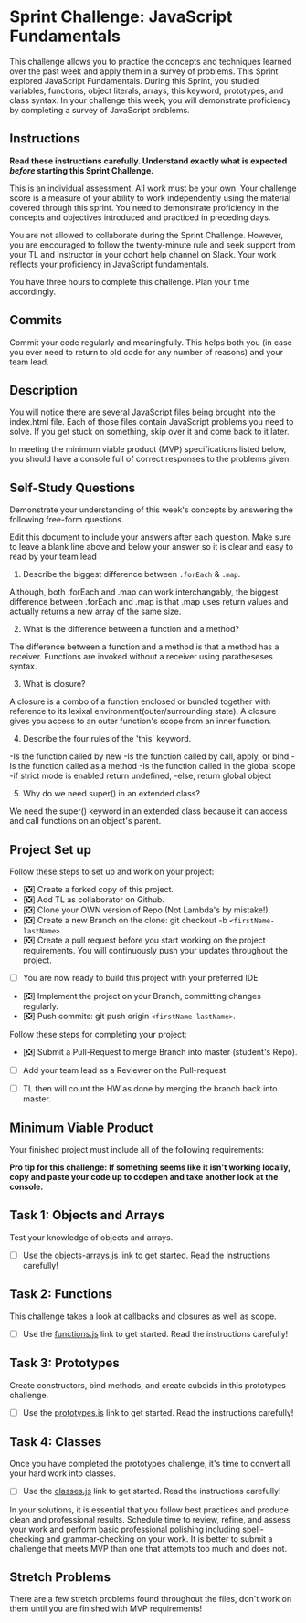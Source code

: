 # Sprint Challenge: JavaScript Fundamentals

This challenge allows you to practice the concepts and techniques learned over the past week and apply them in a survey of problems. This Sprint explored JavaScript Fundamentals. During this Sprint, you studied variables, functions, object literals, arrays, this keyword, prototypes, and class syntax. In your challenge this week, you will demonstrate proficiency by completing a survey of JavaScript problems.

## Instructions

**Read these instructions carefully. Understand exactly what is expected _before_ starting this Sprint Challenge.**

This is an individual assessment. All work must be your own. Your challenge score is a measure of your ability to work independently using the material covered through this sprint. You need to demonstrate proficiency in the concepts and objectives introduced and practiced in preceding days.

You are not allowed to collaborate during the Sprint Challenge. However, you are encouraged to follow the twenty-minute rule and seek support from your TL and Instructor in your cohort help channel on Slack. Your work reflects your proficiency in JavaScript fundamentals.

You have three hours to complete this challenge. Plan your time accordingly.

## Commits

Commit your code regularly and meaningfully. This helps both you (in case you ever need to return to old code for any number of reasons) and your team lead.

## Description

You will notice there are several JavaScript files being brought into the index.html file.  Each of those files contain JavaScript problems you need to solve.  If you get stuck on something, skip over it and come back to it later.

In meeting the minimum viable product (MVP) specifications listed below, you should have a console full of correct responses to the problems given.

## Self-Study Questions

Demonstrate your understanding of this week's concepts by answering the following free-form questions.

Edit this document to include your answers after each question. Make sure to leave a blank line above and below your answer so it is clear and easy to read by your team lead

1. Describe the biggest difference between `.forEach` & `.map`.

Although, both .forEach and .map can work interchangably, the biggest difference between .forEach and .map is that .map uses return values and actually returns a new array of the same size.

2. What is the difference between a function and a method?

The difference between a function and a method is that a method has a receiver. Functions are invoked without a receiver using paratheseses syntax.

3. What is closure?

A closure is a combo of a function enclosed or bundled together with reference to its lexixal environment(outer/surrounding state). A closure gives you access to an outer function's scope from an inner function.

4. Describe the four rules of the 'this' keyword.

-Is the function called by new
-Is the function called by call, apply, or bind
-Is the function called as a method
-Is the function called in the global scope
    -if strict mode is enabled return undefined,
    -else, return global object

5. Why do we need super() in an extended class?

We need the super() keyword in an extended class because it can access and call functions on an object's parent.

## Project Set up

Follow these steps to set up and work on your project:

- [❎] Create a forked copy of this project.
- [❎] Add TL as collaborator on Github.
- [❎] Clone your OWN version of Repo (Not Lambda's by mistake!).
- [❎] Create a new Branch on the clone: git checkout -b `<firstName-lastName>`.
- [❎] Create a pull request before you start working on the project requirements.  You will continuously push your updates throughout the project.
- [ ] You are now ready to build this project with your preferred IDE
- [❎] Implement the project on your Branch, committing changes regularly.
- [❎] Push commits: git push origin `<firstName-lastName>`.

Follow these steps for completing your project:

- [❎] Submit a Pull-Request to merge <firstName-lastName> Branch into master (student's  Repo).
- [ ] Add your team lead as a Reviewer on the Pull-request
- [ ] TL then will count the HW as done by  merging the branch back into master.


## Minimum Viable Product

Your finished project must include all of the following requirements:

**Pro tip for this challenge: If something seems like it isn't working locally, copy and paste your code up to codepen and take another look at the console.**

## Task 1: Objects and Arrays
Test your knowledge of objects and arrays. 
* [ ] Use the [objects-arrays.js](challenges/objects-arrays.js) link to get started.  Read the instructions carefully!

## Task 2: Functions
This challenge takes a look at callbacks and closures as well as scope. 
* [ ] Use the [functions.js](challenges/functions.js) link to get started. Read the instructions carefully!

## Task 3: Prototypes
Create constructors, bind methods, and create cuboids in this prototypes challenge.
* [ ] Use the [prototypes.js](challenges/prototypes.js) link to get started. Read the instructions carefully!

## Task 4: Classes
Once you have completed the prototypes challenge, it's time to convert all your hard work into classes.
* [ ] Use the [classes.js](challenges/classes.js) link to get started. Read the instructions carefully!

In your solutions, it is essential that you follow best practices and produce clean and professional results. Schedule time to review, refine, and assess your work and perform basic professional polishing including spell-checking and grammar-checking on your work. It is better to submit a challenge that meets MVP than one that attempts too much and does not.

## Stretch Problems

There are a few stretch problems found throughout the files, don't work on them until you are finished with MVP requirements!

